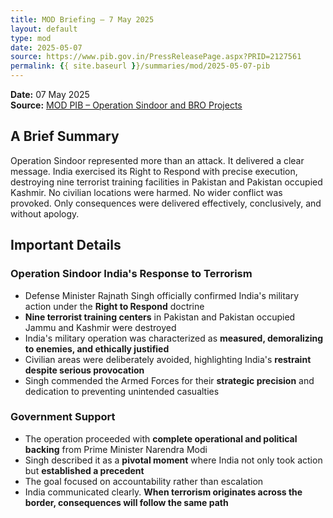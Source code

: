 ```yaml
---
title: MOD Briefing – 7 May 2025
layout: default
type: mod
date: 2025-05-07
source: https://www.pib.gov.in/PressReleasePage.aspx?PRID=2127561
permalink: {{ site.baseurl }}/summaries/mod/2025-05-07-pib
---
```


**Date:** 07 May 2025  
**Source:** [MOD PIB – Operation Sindoor and BRO Projects](https://www.pib.gov.in/PressReleasePage.aspx?PRID=2127561)


## A Brief Summary

Operation Sindoor represented more than an attack. It delivered a clear message. India exercised its Right to Respond with precise execution, destroying nine terrorist training facilities in Pakistan and Pakistan occupied Kashmir. No civilian locations were harmed. No wider conflict was provoked. Only consequences were delivered effectively, conclusively, and without apology.

## Important Details

### Operation Sindoor India's Response to Terrorism

* Defense Minister Rajnath Singh officially confirmed India's military action under the **Right to Respond** doctrine
* **Nine terrorist training centers** in Pakistan and Pakistan occupied Jammu and Kashmir were destroyed
* India's military operation was characterized as **measured, demoralizing to enemies, and ethically justified**
* Civilian areas were deliberately avoided, highlighting India's **restraint despite serious provocation**
* Singh commended the Armed Forces for their **strategic precision** and dedication to preventing unintended casualties

### Government Support

* The operation proceeded with **complete operational and political backing** from Prime Minister Narendra Modi
* Singh described it as a **pivotal moment** where India not only took action but **established a precedent**
* The goal focused on accountability rather than escalation
* India communicated clearly. **When terrorism originates across the border, consequences will follow the same path**